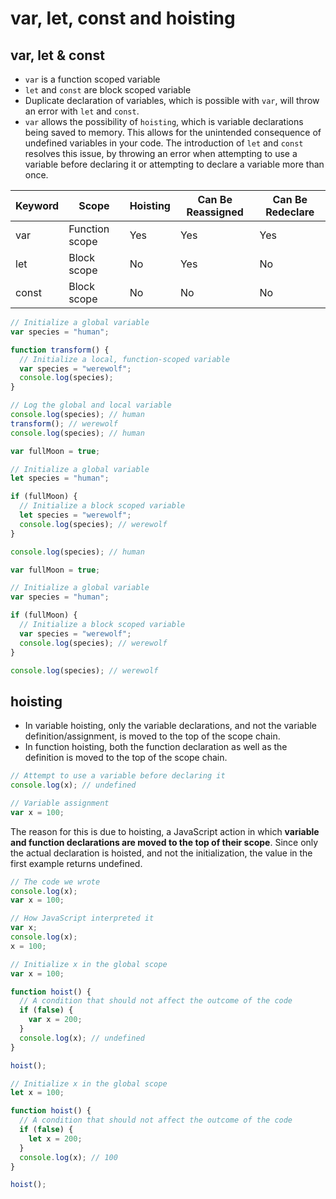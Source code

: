# var, let, const and hoisting

## var, let & const

- `var` is a function scoped variable
- `let` and `const` are block scoped variable
- Duplicate declaration of variables, which is possible with `var`, will throw an error with `let` and `const`.
- `var` allows the possibility of `hoisting`, which is variable declarations being saved to memory. This allows for the unintended consequence of undefined variables in your code. The introduction of `let` and `const` resolves this issue, by throwing an error when attempting to use a variable before declaring it or attempting to declare a variable more than once.

| Keyword | Scope          | Hoisting | Can Be Reassigned | Can Be Redeclare |
| ------- | -------------- | -------- | ----------------- | ---------------- |
| var     | Function scope | Yes      | Yes               | Yes              |
| let     | Block scope    | No       | Yes               | No               |
| const   | Block scope    | No       | No                | No               |

```js
// Initialize a global variable
var species = "human";

function transform() {
  // Initialize a local, function-scoped variable
  var species = "werewolf";
  console.log(species);
}

// Log the global and local variable
console.log(species); // human
transform(); // werewolf
console.log(species); // human
```

```js
var fullMoon = true;

// Initialize a global variable
let species = "human";

if (fullMoon) {
  // Initialize a block scoped variable
  let species = "werewolf";
  console.log(species); // werewolf
}

console.log(species); // human
```

```js
var fullMoon = true;

// Initialize a global variable
var species = "human";

if (fullMoon) {
  // Initialize a block scoped variable
  var species = "werewolf";
  console.log(species); // werewolf
}

console.log(species); // werewolf
```

## hoisting

- In variable hoisting, only the variable declarations, and not the variable definition/assignment, is moved to the top of the scope chain.
- In function hoisting, both the function declaration as well as the definition is moved to the top of the scope chain.

```js
// Attempt to use a variable before declaring it
console.log(x); // undefined

// Variable assignment
var x = 100;
```

The reason for this is due to hoisting, a JavaScript action in which **variable and function declarations are moved to the
top of their scope**. Since only the actual declaration is hoisted, and not the initialization, the value in the first
example returns undefined.

```js
// The code we wrote
console.log(x);
var x = 100;

// How JavaScript interpreted it
var x;
console.log(x);
x = 100;
```

```js
// Initialize x in the global scope
var x = 100;

function hoist() {
  // A condition that should not affect the outcome of the code
  if (false) {
    var x = 200;
  }
  console.log(x); // undefined
}

hoist();
```

```js
// Initialize x in the global scope
let x = 100;

function hoist() {
  // A condition that should not affect the outcome of the code
  if (false) {
    let x = 200;
  }
  console.log(x); // 100
}

hoist();
```
